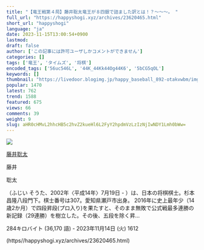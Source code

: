 ```yaml
---
title: "【竜王戦第４局】藤井聡太竜王が８四銀で詰ました訳とは！？～～～。 "
full_url: "https://happyshogi.xyz/archives/23620465.html"
short_url: "happyshogi"
language: "ja"
date: 2023-11-15T13:00:54+0900
lastmod: 
draft: false
author: ['この記事には許可ユーザしかコメントができません']
categories: []
tags: ['竜王', 'タイムズ', '将棋']
encoded_tags: ['56uc546L', '44K_44Kk44Og44K6', '5bCG5qOL']
keywords: []
thumbnail: "https://livedoor.blogimg.jp/happy_baseball_892-otakvwbm/imgs/7/8/788e2117-s.jpg"
popular: 1470
latest: 762
trend: 1588
featured: 675
views: 66
comments: 39
weight: 9
slug: aHR0cHMvL2hhcHB5c2hvZ2kueHl6L2FyY2hpdmVzLzIzNjIwNDY1Lmh0bWw=
---
```


![](https://livedoor.blogimg.jp/happy_baseball_892-otakvwbm/imgs/7/8/788e2117-s.jpg)

<div><a title='藤井聡太' href='https//ja.wikipedia.org/wiki/%E8%97%A4%E4%BA%95%E8%81%A1%E5%A4%AA' target='_blank'><p>藤井聡太</p></a> <p class='searchresult'><p>藤井</p> <p>聡太</p>（ふじい そうた、2002年〈平成14年〉7月19日 - ）は、日本の将棋棋士。杉本昌隆八段門下。棋士番号は307。愛知県瀬戸市出身。 2016年に史上最年少（14歳2か月）で四段昇段(プロ入り)を果たすと、そのまま無敗で公式戦最多連勝の新記録（29連勝）を樹立した。その後、五段を除く昇…</p> <p class='mw-search-result-data'>284キロバイト (36,170 語) - 2023年11月14日 (火) 1612</p></div>

(https//happyshogi.xyz/archives/23620465.html)
